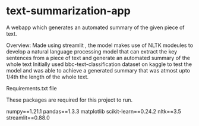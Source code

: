 # text-summarization-app
A webapp which generates an automated summary of the given piece of text.

Overview:
Made using streamlit , the model makes use of NLTK modeules to develop a natural language processing model that can extract the key sentences from a piece of text and generate an automated summary of the whole text
Initially used bbc-text-classification dataset on kaggle to test the model and was able to achieve a generated summary that was atmost upto 1/4th the length of the whole text.

Requirements.txt file

These packages are required for this project to run.

numpy==1.21.1
pandas==1.3.3
matplotlib
scikit-learn==0.24.2
nltk==3.5
streamlit==0.88.0
